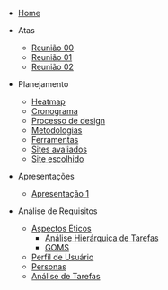 - [Home](_home.md)

* Atas

  - [Reunião 00](atas/IHC_ATA_00.md)
  - [Reunião 01](atas/IHC_ATA_01.md)
  - [Reunião 02](atas/IHC_ATA_02.md)

* Planejamento

  - [Heatmap](planejamento/heatmap.md)
  - [Cronograma](planejamento/cronograma.md)
  - [Processo de design](planejamento/processo-design.md)
  - [Metodologias](planejamento/metodologias.md)
  - [Ferramentas](planejamento/ferramentas.md)
  - [Sites avaliados](planejamento/sites-avaliados.md)
  - [Site escolhido](planejamento/site-escolhido.md)

* Apresentações
  - [Apresentação 1](apresentacoes/apresentacao_1.md)

* Análise de Requisitos
  - [Aspectos Éticos](analise-de-requisitos/analise-de-tarefas/)
    - [Análise Hierárquica de Tarefas](analise-de-requisitos/analise-de-tarefas/hta.md)
    - [GOMS](analise-de-requisitos/analise-de-tarefas/goms.md)
  - [Perfil de Usuário](analise-de-requisitos/perfil-de-usuario.md)
  - [Personas](analise-de-requisitos/personas.md)
  - [Análise de Tarefas](analise-de-requisitos/analise-de-tarefas.md)
